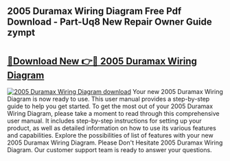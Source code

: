 ## 2005 Duramax Wiring Diagram Free Pdf Download - Part-Uq8 New Repair Owner Guide zympt

# <h2><a href="http://dfrtpp.blite.top/?on=2005+Duramax+Wiring+Diagram">🔗Download New 👉🔴 2005 Duramax Wiring Diagram</a></h2>

[![2005 Duramax Wiring Diagram download](https://i.imgur.com/lujVjoI.png)](http://dfrtpp.blite.top/?on=2005+Duramax+Wiring+Diagram)
Your new 2005 Duramax Wiring Diagram is now ready to use. This user manual provides a step-by-step guide to help you get started. To get the most out of your 2005 Duramax Wiring Diagram, please take a moment to read through this comprehensive user manual. It includes step-by-step instructions for setting up your product, as well as detailed information on how to use its various features and capabilities. Explore the possibilities of list of features with your new 2005 Duramax Wiring Diagram. Please Don't Hesitate 2005 Duramax Wiring Diagram. Our customer support team is ready to answer your questions.
